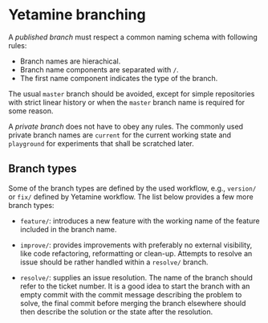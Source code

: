 # Yetamine branching #

A *published branch* must respect a common naming schema with following rules:

* Branch names are hierachical.
* Branch name components are separated with `/`.
* The first name component indicates the type of the branch.

The usual `master` branch should be avoided, except for simple repositories with strict linear history or when the `master` branch name is required for some reason.

A *private branch* does not have to obey any rules. The commonly used private branch names are `current` for the current working state and `playground` for experiments that shall be scratched later.


## Branch types ##

Some of the branch types are defined by the used workflow, e.g., `version/` or `fix/` defined by Yetamine workflow. The list below provides a few more branch types:

* `feature/`: introduces a new feature with the working name of the feature included in the branch name.

* `improve/`: provides improvements with preferably no external visibility, like code refactoring, reformatting or clean-up. Attempts to resolve an issue should be rather handled within a `resolve/` branch.

* `resolve/`: supplies an issue resolution. The name of the branch should refer to the ticket number. It is a good idea to start the branch with an empty commit with the commit message describing the problem to solve, the final commit before merging the branch elsewhere should then describe the solution or the state after the resolution.
